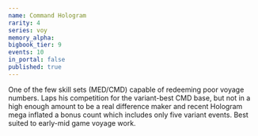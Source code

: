 ```yaml
---
name: Command Hologram
rarity: 4
series: voy
memory_alpha:
bigbook_tier: 9
events: 10
in_portal: false
published: true
---
```


One of the few skill sets (MED/CMD) capable of redeeming poor voyage numbers. Laps his competition for the variant-best CMD base, but not in a high enough amount to be a real difference maker and recent Hologram mega inflated a bonus count which includes only five variant events. Best suited to early-mid game voyage work.
